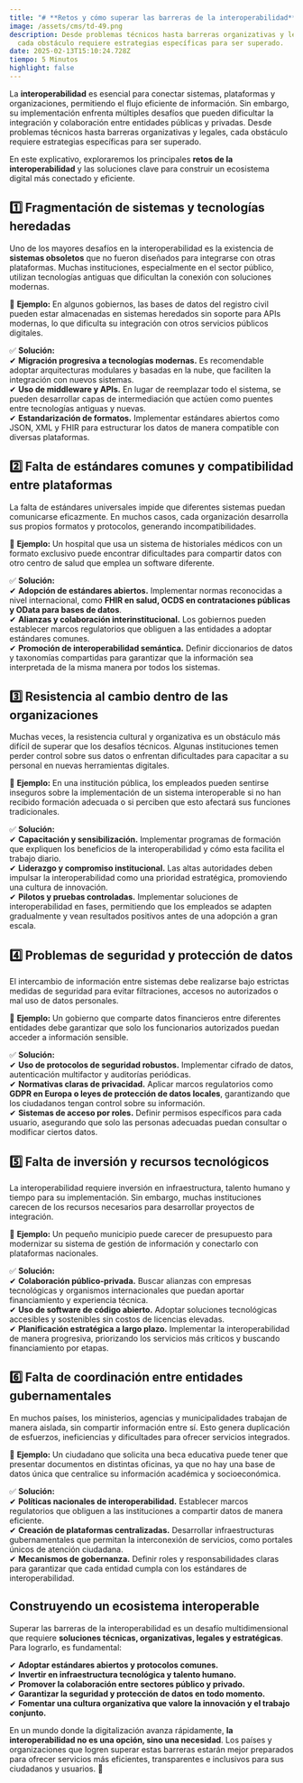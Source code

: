 ```yaml
---
title: "# **Retos y cómo superar las barreras de la interoperabilidad**"
image: /assets/cms/td-49.png
description: Desde problemas técnicos hasta barreras organizativas y legales,
  cada obstáculo requiere estrategias específicas para ser superado.
date: 2025-02-13T15:10:24.728Z
tiempo: 5 Minutos
highlight: false
---
```

La **interoperabilidad** es esencial para conectar sistemas, plataformas y organizaciones, permitiendo el flujo eficiente de información. Sin embargo, su implementación enfrenta múltiples desafíos que pueden dificultar la integración y colaboración entre entidades públicas y privadas. Desde problemas técnicos hasta barreras organizativas y legales, cada obstáculo requiere estrategias específicas para ser superado.

En este explicativo, exploraremos los principales **retos de la interoperabilidad** y las soluciones clave para construir un ecosistema digital más conectado y eficiente.

## **1️⃣ Fragmentación de sistemas y tecnologías heredadas**

Uno de los mayores desafíos en la interoperabilidad es la existencia de **sistemas obsoletos** que no fueron diseñados para integrarse con otras plataformas. Muchas instituciones, especialmente en el sector público, utilizan tecnologías antiguas que dificultan la conexión con soluciones modernas.

📌 **Ejemplo:** En algunos gobiernos, las bases de datos del registro civil pueden estar almacenadas en sistemas heredados sin soporte para APIs modernas, lo que dificulta su integración con otros servicios públicos digitales.

✅ **Solución:**\
✔ **Migración progresiva a tecnologías modernas.** Es recomendable adoptar arquitecturas modulares y basadas en la nube, que faciliten la integración con nuevos sistemas.\
✔ **Uso de middleware y APIs.** En lugar de reemplazar todo el sistema, se pueden desarrollar capas de intermediación que actúen como puentes entre tecnologías antiguas y nuevas.\
✔ **Estandarización de formatos.** Implementar estándares abiertos como JSON, XML y FHIR para estructurar los datos de manera compatible con diversas plataformas.

## **2️⃣ Falta de estándares comunes y compatibilidad entre plataformas**

La falta de estándares universales impide que diferentes sistemas puedan comunicarse eficazmente. En muchos casos, cada organización desarrolla sus propios formatos y protocolos, generando incompatibilidades.

📌 **Ejemplo:** Un hospital que usa un sistema de historiales médicos con un formato exclusivo puede encontrar dificultades para compartir datos con otro centro de salud que emplea un software diferente.

✅ **Solución:**\
✔ **Adopción de estándares abiertos.** Implementar normas reconocidas a nivel internacional, como **FHIR en salud, OCDS en contrataciones públicas y OData para bases de datos**.\
✔ **Alianzas y colaboración interinstitucional.** Los gobiernos pueden establecer marcos regulatorios que obliguen a las entidades a adoptar estándares comunes.\
✔ **Promoción de interoperabilidad semántica.** Definir diccionarios de datos y taxonomías compartidas para garantizar que la información sea interpretada de la misma manera por todos los sistemas.

## **3️⃣ Resistencia al cambio dentro de las organizaciones**

Muchas veces, la resistencia cultural y organizativa es un obstáculo más difícil de superar que los desafíos técnicos. Algunas instituciones temen perder control sobre sus datos o enfrentan dificultades para capacitar a su personal en nuevas herramientas digitales.

📌 **Ejemplo:** En una institución pública, los empleados pueden sentirse inseguros sobre la implementación de un sistema interoperable si no han recibido formación adecuada o si perciben que esto afectará sus funciones tradicionales.

✅ **Solución:**\
✔ **Capacitación y sensibilización.** Implementar programas de formación que expliquen los beneficios de la interoperabilidad y cómo esta facilita el trabajo diario.\
✔ **Liderazgo y compromiso institucional.** Las altas autoridades deben impulsar la interoperabilidad como una prioridad estratégica, promoviendo una cultura de innovación.\
✔ **Pilotos y pruebas controladas.** Implementar soluciones de interoperabilidad en fases, permitiendo que los empleados se adapten gradualmente y vean resultados positivos antes de una adopción a gran escala.

## **4️⃣ Problemas de seguridad y protección de datos**

El intercambio de información entre sistemas debe realizarse bajo estrictas medidas de seguridad para evitar filtraciones, accesos no autorizados o mal uso de datos personales.

📌 **Ejemplo:** Un gobierno que comparte datos financieros entre diferentes entidades debe garantizar que solo los funcionarios autorizados puedan acceder a información sensible.

✅ **Solución:**\
✔ **Uso de protocolos de seguridad robustos.** Implementar cifrado de datos, autenticación multifactor y auditorías periódicas.\
✔ **Normativas claras de privacidad.** Aplicar marcos regulatorios como **GDPR en Europa o leyes de protección de datos locales**, garantizando que los ciudadanos tengan control sobre su información.\
✔ **Sistemas de acceso por roles.** Definir permisos específicos para cada usuario, asegurando que solo las personas adecuadas puedan consultar o modificar ciertos datos.

## **5️⃣ Falta de inversión y recursos tecnológicos**

La interoperabilidad requiere inversión en infraestructura, talento humano y tiempo para su implementación. Sin embargo, muchas instituciones carecen de los recursos necesarios para desarrollar proyectos de integración.

📌 **Ejemplo:** Un pequeño municipio puede carecer de presupuesto para modernizar su sistema de gestión de información y conectarlo con plataformas nacionales.

✅ **Solución:**\
✔ **Colaboración público-privada.** Buscar alianzas con empresas tecnológicas y organismos internacionales que puedan aportar financiamiento y experiencia técnica.\
✔ **Uso de software de código abierto.** Adoptar soluciones tecnológicas accesibles y sostenibles sin costos de licencias elevadas.\
✔ **Planificación estratégica a largo plazo.** Implementar la interoperabilidad de manera progresiva, priorizando los servicios más críticos y buscando financiamiento por etapas.

## **6️⃣ Falta de coordinación entre entidades gubernamentales**

En muchos países, los ministerios, agencias y municipalidades trabajan de manera aislada, sin compartir información entre sí. Esto genera duplicación de esfuerzos, ineficiencias y dificultades para ofrecer servicios integrados.

📌 **Ejemplo:** Un ciudadano que solicita una beca educativa puede tener que presentar documentos en distintas oficinas, ya que no hay una base de datos única que centralice su información académica y socioeconómica.

✅ **Solución:**\
✔ **Políticas nacionales de interoperabilidad.** Establecer marcos regulatorios que obliguen a las instituciones a compartir datos de manera eficiente.\
✔ **Creación de plataformas centralizadas.** Desarrollar infraestructuras gubernamentales que permitan la interconexión de servicios, como portales únicos de atención ciudadana.\
✔ **Mecanismos de gobernanza.** Definir roles y responsabilidades claras para garantizar que cada entidad cumpla con los estándares de interoperabilidad.

## **Construyendo un ecosistema interoperable**

Superar las barreras de la interoperabilidad es un desafío multidimensional que requiere **soluciones técnicas, organizativas, legales y estratégicas**. Para lograrlo, es fundamental:

✔ **Adoptar estándares abiertos y protocolos comunes.**\
✔ **Invertir en infraestructura tecnológica y talento humano.**\
✔ **Promover la colaboración entre sectores público y privado.**\
✔ **Garantizar la seguridad y protección de datos en todo momento.**\
✔ **Fomentar una cultura organizativa que valore la innovación y el trabajo conjunto.**

En un mundo donde la digitalización avanza rápidamente, **la interoperabilidad no es una opción, sino una necesidad**. Los países y organizaciones que logren superar estas barreras estarán mejor preparados para ofrecer servicios más eficientes, transparentes e inclusivos para sus ciudadanos y usuarios. 🚀